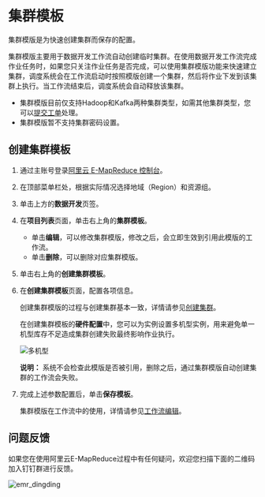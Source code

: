 # 集群模板

集群模版是为快速创建集群而保存的配置。

集群模版主要用于数据开发工作流自动创建临时集群。在使用数据开发工作流完成作业任务时，如果您只关注作业任务是否完成，可以使用集群模版功能来快速建立集群，调度系统会在工作流启动时按照模版创建一个集群，然后将作业下发到该集群上执行。当工作流结束后，调度系统会自动释放该集群。

-   集群模版目前仅支持Hadoop和Kafka两种集群类型，如需其他集群类型，您可以[提交工单](https://selfservice.console.aliyun.com/ticket/createIndex?spm=5176.2020520129.103.2.9Z8xg7)处理。
-   集群模版暂不支持集群密码设置。

## 创建集群模板

1.  通过主账号登录[阿里云 E-MapReduce 控制台](https://emr.console.aliyun.com)。

2.  在顶部菜单栏处，根据实际情况选择地域（Region）和资源组。

3.  单击上方的**数据开发**页签。

4.  在**项目列表**页面，单击右上角的**集群模板**。

    -   单击**编辑**，可以修改集群模版，修改之后，会立即生效到引用此模版的工作流。
    -   单击**删除**，可以删除对应集群模版。
5.  单击右上角的**创建集群模板**。

6.  在**创建集群模板**页面，配置各项信息。

    创建集群模版的过程与创建集群基本一致，详情请参见[创建集群](/cn.zh-CN/集群管理/集群配置/创建集群.md)。

    在创建集群模板的**硬件配置**中，您可以为实例设置多机型实例，用来避免单一机型库存不足造成集群创建失败最终影响作业执行。

    ![多机型](https://static-aliyun-doc.oss-cn-hangzhou.aliyuncs.com/assets/img/zh-CN/5259929951/p88914.png)

    **说明：** 系统不会检查此模版是否被引用，删除之后，通过集群模版自动创建集群的工作流会失败。

7.  完成上述参数配置后，单击**保存模板**。

    集群模版在工作流中的使用，详情请参见[工作流编辑](/cn.zh-CN/数据开发/工作流编辑.md)。


## 问题反馈

如果您在使用阿里云E-MapReduce过程中有任何疑问，欢迎您扫描下面的二维码加入钉钉群进行反馈。

![emr_dingding](https://static-aliyun-doc.oss-cn-hangzhou.aliyuncs.com/assets/img/zh-CN/2440659951/p81620.png)

